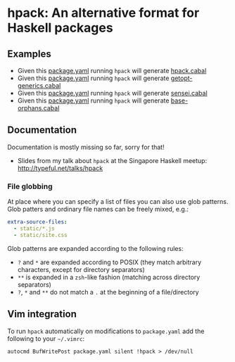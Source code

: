 # hpack: An alternative format for Haskell packages

## Examples

 * Given this [package.yaml](https://github.com/sol/hpack/blob/master/package.yaml) running `hpack` will generate [hpack.cabal](https://github.com/sol/hpack/blob/master/hpack.cabal)
 * Given this [package.yaml](https://github.com/zalora/getopt-generics/blob/master/package.yaml) running `hpack` will generate [getopt-generics.cabal](https://github.com/zalora/getopt-generics/blob/master/getopt-generics.cabal)
 * Given this [package.yaml](https://github.com/hspec/sensei/blob/master/package.yaml) running `hpack` will generate [sensei.cabal](https://github.com/hspec/sensei/blob/master/sensei.cabal)
 * Given this [package.yaml](https://github.com/haskell-compat/base-orphans/blob/master/package.yaml) running `hpack` will generate [base-orphans.cabal](https://github.com/haskell-compat/base-orphans/blob/master/base-orphans.cabal)

## Documentation

Documentation is mostly missing so far, sorry for that!

 - Slides from my talk about `hpack` at the Singapore Haskell meetup:
   http://typeful.net/talks/hpack

### File globbing

At place where you can specify a list of files you can also use glob patterns.
Glob patters and ordinary file names can be freely mixed, e.g.:

```yaml
extra-source-files:
  - static/*.js
  - static/site.css
```

Glob patterns are expanded according to the following rules:

 - `?` and `*` are expanded according to POSIX (they match arbitrary
   characters, except for directory separators)
 - `**` is expanded in a `zsh`-like fashion (matching across directory
   separators)
 - `?`, `*` and `**` do not match a `.` at the beginning of a file/directory

## Vim integration

To run `hpack` automatically on modifications to `package.yaml` add the
following to your `~/.vimrc`:

```vim
autocmd BufWritePost package.yaml silent !hpack > /dev/null
```
